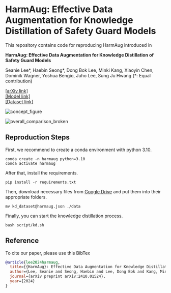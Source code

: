 # HarmAug: Effective Data Augmentation for Knowledge Distillation of Safety Guard Models
This repository contains code for reproducing HarmAug introduced in

**HarmAug: Effective Data Augmentation for Knowledge Distillation of Safety Guard Models**

Seanie Lee*, Haebin Seong*, Dong Bok Lee, Minki Kang, Xiaoyin Chen, Dominik Wagner, Yoshua Bengio, Juho Lee, Sung Ju Hwang (*: Equal contribution)

[[arXiv link]](https://arxiv.org/abs/2410.01524)  
[[Model link]](https://huggingface.co/hbseong/HarmAug-Guard)  
[[Dataset link]](https://huggingface.co/datasets/AnonHB/HarmAug_generated_dataset)


![concept_figure](https://github.com/user-attachments/assets/3e61f7c6-e0c2-4107-bb4e-9b4d2c7ba961)

![overall_comparison_broken](https://github.com/user-attachments/assets/03cc0fa5-e9dc-4d78-a5b8-a2c122672fea)



## Reproduction Steps

First, we recommend to create a conda environment with python 3.10.
```
conda create -n harmaug python=3.10
conda activate harmaug
```


After that, install the requirements.
```
pip install -r requirements.txt
```


Then, download necessary files from [Google Drive](https://drive.google.com/drive/folders/1oLUMPauXYtEBP7rvbULXL4hHp9Ck_yqg?usp=drive_link) and put them into their appropriate folders.
```
mv kd_dataset@harmaug.json ./data
```


Finally, you can start the knowledge distillation process.
```
bash script/kd.sh
```

## Reference
To cite our paper, please use this BibTex
```bibtex
@article{lee2024harmaug,
  title={{HarmAug}: Effective Data Augmentation for Knowledge Distillation of Safety Guard Models},
  author={Lee, Seanie and Seong, Haebin and Lee, Dong Bok and Kang, Minki and Chen, Xiaoyin and Wagner, Dominik and Bengio, Yoshua and Lee, Juho and Hwang, Sung Ju},
  journal={arXiv preprint arXiv:2410.01524},
  year={2024}
}
```
